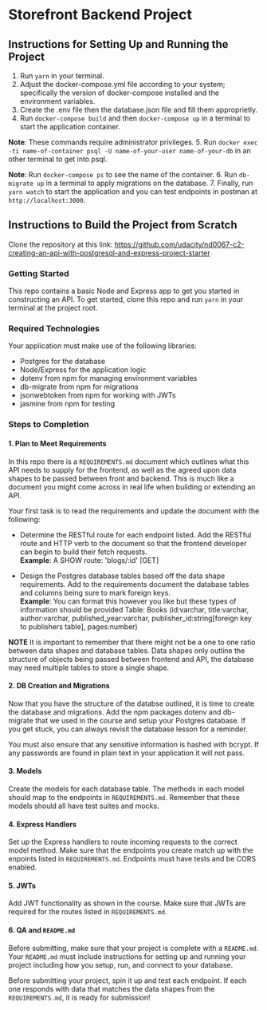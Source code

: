 # Storefront Backend Project

## Instructions for Setting Up and Running the Project

1. Run `yarn` in your terminal. 
2. Adjust the docker-compose.yml file according to your system; specifically the version of docker-compose installed and the environment variables.
3. Create the .env file then the database.json file and fill them approprietly.
4. Run `docker-compose build` and then `docker-compose up` in a terminal to start the application container.

**Note**: These commands require administrator privileges.
5. Run `docker exec -ti name-of-container psql -U name-of-your-user name-of-your-db` in an other terminal to get into psql.

**Note**: Run `docker-compose ps` to see the name of the container.
6. Run `db-migrate up` in a terminal to apply migrations on the database.
7. Finally, run `yarn watch` to start the application and you can test endpoints in postman at `http://localhost:3000`.

## Instructions to Build the Project from Scratch

Clone the repository at this link:
https://github.com/udacity/nd0067-c2-creating-an-api-with-postgresql-and-express-project-starter

### Getting Started

This repo contains a basic Node and Express app to get you started in constructing an API. To get started, clone this repo and run `yarn` in your terminal at the project root.

### Required Technologies
Your application must make use of the following libraries:
- Postgres for the database
- Node/Express for the application logic
- dotenv from npm for managing environment variables
- db-migrate from npm for migrations
- jsonwebtoken from npm for working with JWTs
- jasmine from npm for testing

### Steps to Completion

#### 1. Plan to Meet Requirements

In this repo there is a `REQUIREMENTS.md` document which outlines what this API needs to supply for the frontend, as well as the agreed upon data shapes to be passed between front and backend. This is much like a document you might come across in real life when building or extending an API. 

Your first task is to read the requirements and update the document with the following:
- Determine the RESTful route for each endpoint listed. Add the RESTful route and HTTP verb to the document so that the frontend developer can begin to build their fetch requests.    
**Example**: A SHOW route: 'blogs/:id' [GET] 

- Design the Postgres database tables based off the data shape requirements. Add to the requirements document the database tables and columns being sure to mark foreign keys.   
**Example**: You can format this however you like but these types of information should be provided
Table: Books (id:varchar, title:varchar, author:varchar, published_year:varchar, publisher_id:string[foreign key to publishers table], pages:number)

**NOTE** It is important to remember that there might not be a one to one ratio between data shapes and database tables. Data shapes only outline the structure of objects being passed between frontend and API, the database may need multiple tables to store a single shape. 

#### 2. DB Creation and Migrations

Now that you have the structure of the databse outlined, it is time to create the database and migrations. Add the npm packages dotenv and db-migrate that we used in the course and setup your Postgres database. If you get stuck, you can always revisit the database lesson for a reminder. 

You must also ensure that any sensitive information is hashed with bcrypt. If any passwords are found in plain text in your application it will not pass.

#### 3. Models

Create the models for each database table. The methods in each model should map to the endpoints in `REQUIREMENTS.md`. Remember that these models should all have test suites and mocks.

#### 4. Express Handlers

Set up the Express handlers to route incoming requests to the correct model method. Make sure that the endpoints you create match up with the enpoints listed in `REQUIREMENTS.md`. Endpoints must have tests and be CORS enabled. 

#### 5. JWTs

Add JWT functionality as shown in the course. Make sure that JWTs are required for the routes listed in `REQUIREMENTS.md`.

#### 6. QA and `README.md`

Before submitting, make sure that your project is complete with a `README.md`. Your `README.md` must include instructions for setting up and running your project including how you setup, run, and connect to your database. 

Before submitting your project, spin it up and test each endpoint. If each one responds with data that matches the data shapes from the `REQUIREMENTS.md`, it is ready for submission!
